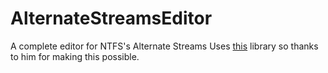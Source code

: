 # AlternateStreamsEditor
A complete editor for NTFS's Alternate Streams
Uses [this](https://github.com/RichardD2/NTFS-Streams/) library so thanks to him for making this possible.
